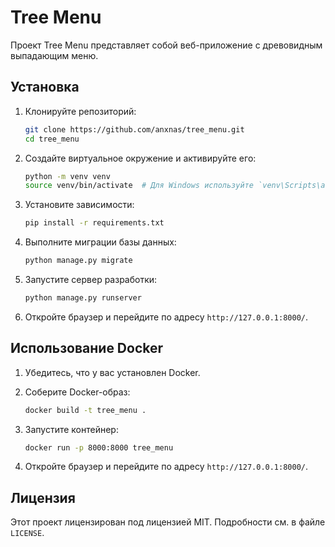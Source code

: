 # Tree Menu

Проект Tree Menu представляет собой веб-приложение с древовидным выпадающим меню.

## Установка

1. Клонируйте репозиторий:

    ```bash
    git clone https://github.com/anxnas/tree_menu.git
    cd tree_menu
    ```

2. Создайте виртуальное окружение и активируйте его:

    ```bash
    python -m venv venv
    source venv/bin/activate  # Для Windows используйте `venv\Scripts\activate`
    ```

3. Установите зависимости:

    ```bash
    pip install -r requirements.txt
    ```

4. Выполните миграции базы данных:

    ```bash
    python manage.py migrate
    ```

5. Запустите сервер разработки:

    ```bash
    python manage.py runserver
    ```

6. Откройте браузер и перейдите по адресу `http://127.0.0.1:8000/`.

## Использование Docker

1. Убедитесь, что у вас установлен Docker.

2. Соберите Docker-образ:

    ```bash
    docker build -t tree_menu .
    ```

3. Запустите контейнер:

    ```bash
    docker run -p 8000:8000 tree_menu
    ```

4. Откройте браузер и перейдите по адресу `http://127.0.0.1:8000/`.

## Лицензия

Этот проект лицензирован под лицензией MIT. Подробности см. в файле `LICENSE`.